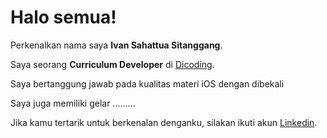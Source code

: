 # Halo semua! 

Perkenalkan nama saya **Ivan Sahattua Sitanggang**.<br>

Saya seorang **Curriculum Developer** di [Dicoding](https://www.dicoding.com/).<br>

Saya bertanggung jawab pada kualitas materi iOS dengan dibekali 

Saya juga memiliki gelar .........<br>

Jika kamu tertarik untuk berkenalan denganku, silakan ikuti akun [Linkedin](www.linkedin.com/in/ivan-sitanggang-).
